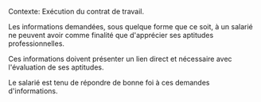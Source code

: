 Contexte: Exécution du contrat de travail.

Les informations demandées, sous quelque forme que ce soit, à un salarié ne peuvent avoir comme finalité que d'apprécier ses aptitudes professionnelles.

Ces informations doivent présenter un lien direct et nécessaire avec l'évaluation de ses aptitudes.

Le salarié est tenu de répondre de bonne foi à ces demandes d'informations.